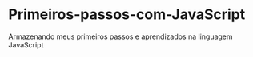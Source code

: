 # Primeiros-passos-com-JavaScript
Armazenando meus primeiros passos e aprendizados na linguagem JavaScript

